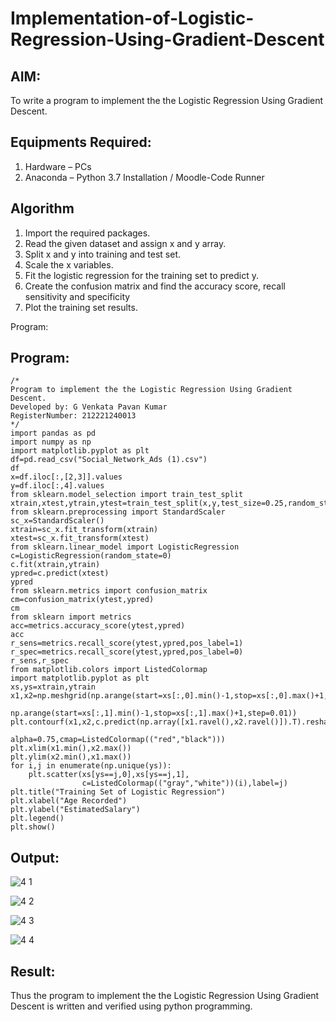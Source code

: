 # Implementation-of-Logistic-Regression-Using-Gradient-Descent

## AIM:
To write a program to implement the the Logistic Regression Using Gradient Descent.

## Equipments Required:
1. Hardware – PCs
2. Anaconda – Python 3.7 Installation / Moodle-Code Runner

## Algorithm
1. Import the required packages.<br>
2. Read the given dataset and assign x and y array.<br>
3. Split x and y into training and test set.<br>
4. Scale the x variables.<br>
5. Fit the logistic regression for the training set to predict y.<br>
6. Create the confusion matrix and find the accuracy score, recall sensitivity and specificity<br>
7. Plot the training set results.<br>

Program:
## Program:
```
/*
Program to implement the the Logistic Regression Using Gradient Descent.
Developed by: G Venkata Pavan Kumar
RegisterNumber: 212221240013
*/
import pandas as pd
import numpy as np
import matplotlib.pyplot as plt
df=pd.read_csv("Social_Network_Ads (1).csv")
df
x=df.iloc[:,[2,3]].values
y=df.iloc[:,4].values 
from sklearn.model_selection import train_test_split
xtrain,xtest,ytrain,ytest=train_test_split(x,y,test_size=0.25,random_state=0)
from sklearn.preprocessing import StandardScaler
sc_x=StandardScaler()
xtrain=sc_x.fit_transform(xtrain)
xtest=sc_x.fit_transform(xtest)
from sklearn.linear_model import LogisticRegression
c=LogisticRegression(random_state=0)
c.fit(xtrain,ytrain)
ypred=c.predict(xtest)
ypred
from sklearn.metrics import confusion_matrix
cm=confusion_matrix(ytest,ypred)
cm
from sklearn import metrics
acc=metrics.accuracy_score(ytest,ypred)
acc
r_sens=metrics.recall_score(ytest,ypred,pos_label=1)
r_spec=metrics.recall_score(ytest,ypred,pos_label=0)
r_sens,r_spec
from matplotlib.colors import ListedColormap
import matplotlib.pyplot as plt
xs,ys=xtrain,ytrain
x1,x2=np.meshgrid(np.arange(start=xs[:,0].min()-1,stop=xs[:,0].max()+1,step=0.01),
               np.arange(start=xs[:,1].min()-1,stop=xs[:,1].max()+1,step=0.01))
plt.contourf(x1,x2,c.predict(np.array([x1.ravel(),x2.ravel()]).T).reshape(x1.shape),
                            alpha=0.75,cmap=ListedColormap(("red","black")))
plt.xlim(x1.min(),x2.max())
plt.ylim(x2.min(),x1.max())
for i,j in enumerate(np.unique(ys)):
    plt.scatter(xs[ys==j,0],xs[ys==j,1],
                c=ListedColormap(("gray","white"))(i),label=j)
plt.title("Training Set of Logistic Regression")
plt.xlabel("Age Recorded")
plt.ylabel("EstimatedSalary")
plt.legend()
plt.show()
```

## Output:
![4 1](https://user-images.githubusercontent.com/94827772/173214982-6e14305f-934e-4cb2-abf2-12d23b6f3396.png)

![4 2](https://user-images.githubusercontent.com/94827772/173214980-306d2f14-4352-4979-af37-99576d2d3533.png)

![4 3](https://user-images.githubusercontent.com/94827772/173214978-8c626534-b6c6-4f82-b1a1-b71f0cea8da6.png)

![4 4](https://user-images.githubusercontent.com/94827772/173214976-19e8f165-6ac6-480e-9c36-8dc9874c9757.png)


## Result:
Thus the program to implement the the Logistic Regression Using Gradient Descent is written and verified using python programming.

